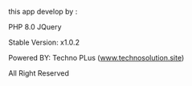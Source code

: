 this app develop by :

PHP 8.0
JQuery

Stable Version: x1.0.2

Powered BY: Techno PLus (www.technosolution.site)

All Right Reserved
